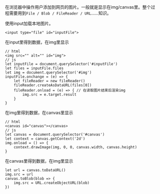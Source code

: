 在浏览器中操作用户添加到网页的图片。一般就是显示在img/canvas里。整个过程需要用到`File / Blob / FileReader / URL`……知识。

使用input加载本地图片。

    <input type="file" id="inputFile">

在input里得到数据，在img里显示

    // html
    <img src="" alt="" id="img">
    // js 
    let inputFile = document.querySelector('#inputFile')
    let files = inputFile.files
    let img = document.querySelector('#img')
    inputFile.onchange = (e) => {
        let fileReader = new fileReader()
        fileReader.createAsDataURL(files[0])
        fileReader.onload = (e) => { // 在读取图片结束后渲染img
            img.src = e.target.result
        }
    }

在img里得到数据，在canvas里显示

    // html
    <canvas id="canvas"></canvas>
    // js
    let canvas = document.querySelector('#canvas')
    let context = canvas.getContext('2d')
    img.onload = () => {
        context.drawImage(img, 0, 0, canvas.width, canvas.height)
    }

在canvas里得到数据，在img里显示

    let url = canvas.toDataURL()
    img.src = url
    canvas.toBlob(blob => {
        img.src = URL.createObjectURL(blob)
    })
